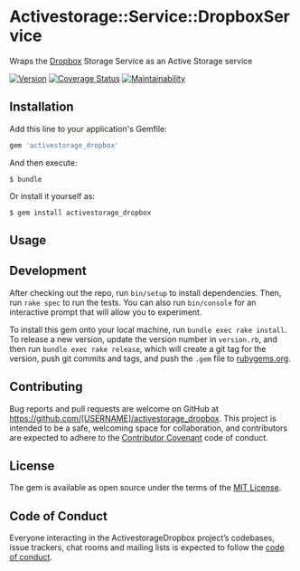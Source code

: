 # Activestorage::Service::DropboxService

Wraps the [Dropbox](https://www.dropbox.com/) Storage Service as an Active Storage service

[![Version](https://img.shields.io/gem/v/activestorage_dropbox.svg?style=flat-square)](https://rubygems.org/gems/activestorage_dropbox)
[![Coverage Status](https://coveralls.io/repos/github/ashishprajapati/activestorage_dropbox/badge.svg?branch=master)](https://coveralls.io/github/ashishprajapati/activestorage_dropbox?branch=master)
[![Maintainability](https://api.codeclimate.com/v1/badges/629942b6297330c3f52f/maintainability)](https://codeclimate.com/github/ashishprajapati/activestorage_dropbox/maintainability)

## Installation

Add this line to your application's Gemfile:

```ruby
gem 'activestorage_dropbox'
```

And then execute:

    $ bundle

Or install it yourself as:

    $ gem install activestorage_dropbox

## Usage


## Development

After checking out the repo, run `bin/setup` to install dependencies. Then, run `rake spec` to run the tests. You can also run `bin/console` for an interactive prompt that will allow you to experiment.

To install this gem onto your local machine, run `bundle exec rake install`. To release a new version, update the version number in `version.rb`, and then run `bundle exec rake release`, which will create a git tag for the version, push git commits and tags, and push the `.gem` file to [rubygems.org](https://rubygems.org).

## Contributing

Bug reports and pull requests are welcome on GitHub at https://github.com/[USERNAME]/activestorage_dropbox. This project is intended to be a safe, welcoming space for collaboration, and contributors are expected to adhere to the [Contributor Covenant](http://contributor-covenant.org) code of conduct.

## License

The gem is available as open source under the terms of the [MIT License](https://opensource.org/licenses/MIT).

## Code of Conduct

Everyone interacting in the ActivestorageDropbox project’s codebases, issue trackers, chat rooms and mailing lists is expected to follow the [code of conduct](https://github.com/[USERNAME]/activestorage_dropbox/blob/master/CODE_OF_CONDUCT.md).
